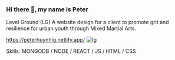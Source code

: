 ### Hi there 👋, my name is Peter

Level Ground (LG)
A website design for a client to promote grit and resilience for urban youth through Mixed Martial Arts.

https://peterhuynhlg.netlify.app/
![lg](https://user-images.githubusercontent.com/112198288/197271813-31b9e770-c749-4ca4-adc6-ec704fbe66ef.png)

Skills: MONGODB / NODE / REACT / JS / HTML / CSS
